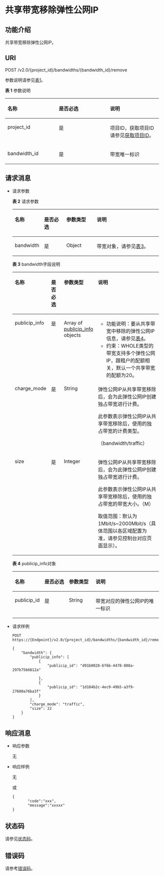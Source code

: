 # 共享带宽移除弹性公网IP<a name="eip_apisharedbandwidth_0005"></a>

## 功能介绍<a name="zh-cn_topic_0201534216_section16581154"></a>

共享带宽移除弹性公网IP。

## URI<a name="zh-cn_topic_0201534216_section15012662"></a>

POST /v2.0/\{project\_id\}/bandwidths/\{bandwidth\_id\}/remove

参数说明请参见[表1](#zh-cn_topic_0201534216_table25281875)。

**表 1**  参数说明

<a name="zh-cn_topic_0201534216_table25281875"></a>
<table><thead align="left"><tr id="zh-cn_topic_0201534216_row26712487"><th class="cellrowborder" valign="top" width="33.33333333333333%" id="mcps1.2.4.1.1"><p id="zh-cn_topic_0201534216_p16227847"><a name="zh-cn_topic_0201534216_p16227847"></a><a name="zh-cn_topic_0201534216_p16227847"></a>名称</p>
</th>
<th class="cellrowborder" valign="top" width="33.33333333333333%" id="mcps1.2.4.1.2"><p id="zh-cn_topic_0201534216_p39387211"><a name="zh-cn_topic_0201534216_p39387211"></a><a name="zh-cn_topic_0201534216_p39387211"></a>是否必选</p>
</th>
<th class="cellrowborder" valign="top" width="33.33333333333333%" id="mcps1.2.4.1.3"><p id="zh-cn_topic_0201534216_p36247516"><a name="zh-cn_topic_0201534216_p36247516"></a><a name="zh-cn_topic_0201534216_p36247516"></a>说明</p>
</th>
</tr>
</thead>
<tbody><tr id="zh-cn_topic_0201534216_row50367649"><td class="cellrowborder" valign="top" width="33.33333333333333%" headers="mcps1.2.4.1.1 "><p id="zh-cn_topic_0201534216_p53247746"><a name="zh-cn_topic_0201534216_p53247746"></a><a name="zh-cn_topic_0201534216_p53247746"></a>project_id</p>
</td>
<td class="cellrowborder" valign="top" width="33.33333333333333%" headers="mcps1.2.4.1.2 "><p id="zh-cn_topic_0201534216_p18100201"><a name="zh-cn_topic_0201534216_p18100201"></a><a name="zh-cn_topic_0201534216_p18100201"></a>是</p>
</td>
<td class="cellrowborder" valign="top" width="33.33333333333333%" headers="mcps1.2.4.1.3 "><p id="zh-cn_topic_0201534216_p10487112"><a name="zh-cn_topic_0201534216_p10487112"></a><a name="zh-cn_topic_0201534216_p10487112"></a>项目ID，获取项目ID请参见<a href="获取项目ID.md#eip_api06_0004">获取项目ID</a>。</p>
</td>
</tr>
<tr id="zh-cn_topic_0201534216_row41709209"><td class="cellrowborder" valign="top" width="33.33333333333333%" headers="mcps1.2.4.1.1 "><p id="zh-cn_topic_0201534216_p23002745"><a name="zh-cn_topic_0201534216_p23002745"></a><a name="zh-cn_topic_0201534216_p23002745"></a>bandwidth_id</p>
</td>
<td class="cellrowborder" valign="top" width="33.33333333333333%" headers="mcps1.2.4.1.2 "><p id="zh-cn_topic_0201534216_p51283066"><a name="zh-cn_topic_0201534216_p51283066"></a><a name="zh-cn_topic_0201534216_p51283066"></a>是</p>
</td>
<td class="cellrowborder" valign="top" width="33.33333333333333%" headers="mcps1.2.4.1.3 "><p id="zh-cn_topic_0201534216_p60287683"><a name="zh-cn_topic_0201534216_p60287683"></a><a name="zh-cn_topic_0201534216_p60287683"></a>带宽唯一标识</p>
</td>
</tr>
</tbody>
</table>

## 请求消息<a name="zh-cn_topic_0201534216_section896237"></a>

-   请求参数

    **表 2**  请求参数

    <a name="zh-cn_topic_0201534216_table3057854815556"></a>
    <table><thead align="left"><tr id="zh-cn_topic_0201534216_row6286666315556"><th class="cellrowborder" valign="top" width="15.409999999999998%" id="mcps1.2.5.1.1"><p id="zh-cn_topic_0201534216_p5903494715556"><a name="zh-cn_topic_0201534216_p5903494715556"></a><a name="zh-cn_topic_0201534216_p5903494715556"></a>名称</p>
    </th>
    <th class="cellrowborder" valign="top" width="15.98%" id="mcps1.2.5.1.2"><p id="zh-cn_topic_0201534216_p1710139915556"><a name="zh-cn_topic_0201534216_p1710139915556"></a><a name="zh-cn_topic_0201534216_p1710139915556"></a>是否必选</p>
    </th>
    <th class="cellrowborder" valign="top" width="21.43%" id="mcps1.2.5.1.3"><p id="zh-cn_topic_0201534216_p4303610815556"><a name="zh-cn_topic_0201534216_p4303610815556"></a><a name="zh-cn_topic_0201534216_p4303610815556"></a>参数类型</p>
    </th>
    <th class="cellrowborder" valign="top" width="47.18%" id="mcps1.2.5.1.4"><p id="zh-cn_topic_0201534216_p6337274615556"><a name="zh-cn_topic_0201534216_p6337274615556"></a><a name="zh-cn_topic_0201534216_p6337274615556"></a>说明</p>
    </th>
    </tr>
    </thead>
    <tbody><tr id="zh-cn_topic_0201534216_row3291877615556"><td class="cellrowborder" valign="top" width="15.409999999999998%" headers="mcps1.2.5.1.1 "><p id="zh-cn_topic_0201534216_p4917516615556"><a name="zh-cn_topic_0201534216_p4917516615556"></a><a name="zh-cn_topic_0201534216_p4917516615556"></a>bandwidth</p>
    </td>
    <td class="cellrowborder" valign="top" width="15.98%" headers="mcps1.2.5.1.2 "><p id="zh-cn_topic_0201534216_p2376550915556"><a name="zh-cn_topic_0201534216_p2376550915556"></a><a name="zh-cn_topic_0201534216_p2376550915556"></a>是</p>
    </td>
    <td class="cellrowborder" valign="top" width="21.43%" headers="mcps1.2.5.1.3 "><p id="zh-cn_topic_0201534216_p4595806815556"><a name="zh-cn_topic_0201534216_p4595806815556"></a><a name="zh-cn_topic_0201534216_p4595806815556"></a>Object</p>
    </td>
    <td class="cellrowborder" valign="top" width="47.18%" headers="mcps1.2.5.1.4 "><p id="zh-cn_topic_0201534216_p1610901815556"><a name="zh-cn_topic_0201534216_p1610901815556"></a><a name="zh-cn_topic_0201534216_p1610901815556"></a>带宽对象，请参见<a href="#zh-cn_topic_0201534216_table31854691">表3</a>。</p>
    </td>
    </tr>
    </tbody>
    </table>

    **表 3**  bandwidth字段说明

    <a name="zh-cn_topic_0201534216_table31854691"></a>
    <table><thead align="left"><tr id="zh-cn_topic_0201534216_row6882862"><th class="cellrowborder" valign="top" width="13.350000000000001%" id="mcps1.2.5.1.1"><p id="zh-cn_topic_0201534216_p20640979"><a name="zh-cn_topic_0201534216_p20640979"></a><a name="zh-cn_topic_0201534216_p20640979"></a>名称</p>
    </th>
    <th class="cellrowborder" valign="top" width="13.91%" id="mcps1.2.5.1.2"><p id="zh-cn_topic_0201534216_p61306625"><a name="zh-cn_topic_0201534216_p61306625"></a><a name="zh-cn_topic_0201534216_p61306625"></a>是否必选</p>
    </th>
    <th class="cellrowborder" valign="top" width="13.91%" id="mcps1.2.5.1.3"><p id="zh-cn_topic_0201534216_p5200653172316"><a name="zh-cn_topic_0201534216_p5200653172316"></a><a name="zh-cn_topic_0201534216_p5200653172316"></a>参数类型</p>
    </th>
    <th class="cellrowborder" valign="top" width="58.830000000000005%" id="mcps1.2.5.1.4"><p id="zh-cn_topic_0201534216_p66889567"><a name="zh-cn_topic_0201534216_p66889567"></a><a name="zh-cn_topic_0201534216_p66889567"></a>说明</p>
    </th>
    </tr>
    </thead>
    <tbody><tr id="zh-cn_topic_0201534216_row49345813"><td class="cellrowborder" valign="top" width="13.350000000000001%" headers="mcps1.2.5.1.1 "><p id="zh-cn_topic_0201534216_p37587916"><a name="zh-cn_topic_0201534216_p37587916"></a><a name="zh-cn_topic_0201534216_p37587916"></a>publicip_info</p>
    </td>
    <td class="cellrowborder" valign="top" width="13.91%" headers="mcps1.2.5.1.2 "><p id="zh-cn_topic_0201534216_p24722347"><a name="zh-cn_topic_0201534216_p24722347"></a><a name="zh-cn_topic_0201534216_p24722347"></a>是</p>
    </td>
    <td class="cellrowborder" valign="top" width="13.91%" headers="mcps1.2.5.1.3 "><p id="zh-cn_topic_0201534216_p18599757172316"><a name="zh-cn_topic_0201534216_p18599757172316"></a><a name="zh-cn_topic_0201534216_p18599757172316"></a>Array of <a href="#zh-cn_topic_0201534216_table30936422">publicip_info</a> objects</p>
    </td>
    <td class="cellrowborder" valign="top" width="58.830000000000005%" headers="mcps1.2.5.1.4 "><a name="zh-cn_topic_0201534216_ul290995117818"></a><a name="zh-cn_topic_0201534216_ul290995117818"></a><ul id="zh-cn_topic_0201534216_ul290995117818"><li>功能说明：要从共享带宽中移除的<span id="zh-cn_topic_0201534216_text16874929201119"><a name="zh-cn_topic_0201534216_text16874929201119"></a><a name="zh-cn_topic_0201534216_text16874929201119"></a></span><span id="zh-cn_topic_0201534216_text19874112931112"><a name="zh-cn_topic_0201534216_text19874112931112"></a><a name="zh-cn_topic_0201534216_text19874112931112"></a>弹性公网IP</span>信息，请参见<a href="#zh-cn_topic_0201534216_table30936422">表4</a>。</li><li>约束：WHOLE类型的带宽支持多个<span id="zh-cn_topic_0201534216_text0160114517113"><a name="zh-cn_topic_0201534216_text0160114517113"></a><a name="zh-cn_topic_0201534216_text0160114517113"></a></span><span id="zh-cn_topic_0201534216_text5160134513116"><a name="zh-cn_topic_0201534216_text5160134513116"></a><a name="zh-cn_topic_0201534216_text5160134513116"></a>弹性公网IP</span>，跟租户的配额相关，默认一个共享带宽的配额为20。</li></ul>
    </td>
    </tr>
    <tr id="zh-cn_topic_0201534216_row193703372412"><td class="cellrowborder" valign="top" width="13.350000000000001%" headers="mcps1.2.5.1.1 "><p id="zh-cn_topic_0201534216_p183711037154117"><a name="zh-cn_topic_0201534216_p183711037154117"></a><a name="zh-cn_topic_0201534216_p183711037154117"></a>charge_mode</p>
    </td>
    <td class="cellrowborder" valign="top" width="13.91%" headers="mcps1.2.5.1.2 "><p id="zh-cn_topic_0201534216_p17371237114118"><a name="zh-cn_topic_0201534216_p17371237114118"></a><a name="zh-cn_topic_0201534216_p17371237114118"></a>是</p>
    </td>
    <td class="cellrowborder" valign="top" width="13.91%" headers="mcps1.2.5.1.3 "><p id="zh-cn_topic_0201534216_p15371143714413"><a name="zh-cn_topic_0201534216_p15371143714413"></a><a name="zh-cn_topic_0201534216_p15371143714413"></a>String</p>
    </td>
    <td class="cellrowborder" valign="top" width="58.830000000000005%" headers="mcps1.2.5.1.4 "><p id="zh-cn_topic_0201534216_p877125719190"><a name="zh-cn_topic_0201534216_p877125719190"></a><a name="zh-cn_topic_0201534216_p877125719190"></a><span id="zh-cn_topic_0201534216_text157741850161119"><a name="zh-cn_topic_0201534216_text157741850161119"></a><a name="zh-cn_topic_0201534216_text157741850161119"></a></span><span id="zh-cn_topic_0201534216_text16774350101117"><a name="zh-cn_topic_0201534216_text16774350101117"></a><a name="zh-cn_topic_0201534216_text16774350101117"></a>弹性公网IP</span>从共享带宽移除后，会为此<span id="zh-cn_topic_0201534216_text111271558116"><a name="zh-cn_topic_0201534216_text111271558116"></a><a name="zh-cn_topic_0201534216_text111271558116"></a></span><span id="zh-cn_topic_0201534216_text19127185551113"><a name="zh-cn_topic_0201534216_text19127185551113"></a><a name="zh-cn_topic_0201534216_text19127185551113"></a>弹性公网IP</span>创建独占带宽进行计费。</p>
    <p id="zh-cn_topic_0201534216_p29217211425"><a name="zh-cn_topic_0201534216_p29217211425"></a><a name="zh-cn_topic_0201534216_p29217211425"></a>此参数表示<span id="zh-cn_topic_0201534216_text8806205914113"><a name="zh-cn_topic_0201534216_text8806205914113"></a><a name="zh-cn_topic_0201534216_text8806205914113"></a></span><span id="zh-cn_topic_0201534216_text188061359161114"><a name="zh-cn_topic_0201534216_text188061359161114"></a><a name="zh-cn_topic_0201534216_text188061359161114"></a>弹性公网IP</span>从共享带宽移除后，使用的独占带宽的计费类型。</p>
    <p id="zh-cn_topic_0201534216_p179232117423"><a name="zh-cn_topic_0201534216_p179232117423"></a><a name="zh-cn_topic_0201534216_p179232117423"></a>（bandwidth/traffic）</p>
    </td>
    </tr>
    <tr id="zh-cn_topic_0201534216_row1125210414413"><td class="cellrowborder" valign="top" width="13.350000000000001%" headers="mcps1.2.5.1.1 "><p id="zh-cn_topic_0201534216_p1425214412410"><a name="zh-cn_topic_0201534216_p1425214412410"></a><a name="zh-cn_topic_0201534216_p1425214412410"></a>size</p>
    </td>
    <td class="cellrowborder" valign="top" width="13.91%" headers="mcps1.2.5.1.2 "><p id="zh-cn_topic_0201534216_p1525210418416"><a name="zh-cn_topic_0201534216_p1525210418416"></a><a name="zh-cn_topic_0201534216_p1525210418416"></a>是</p>
    </td>
    <td class="cellrowborder" valign="top" width="13.91%" headers="mcps1.2.5.1.3 "><p id="zh-cn_topic_0201534216_p7252164114118"><a name="zh-cn_topic_0201534216_p7252164114118"></a><a name="zh-cn_topic_0201534216_p7252164114118"></a>Integer</p>
    </td>
    <td class="cellrowborder" valign="top" width="58.830000000000005%" headers="mcps1.2.5.1.4 "><p id="zh-cn_topic_0201534216_p42481825142019"><a name="zh-cn_topic_0201534216_p42481825142019"></a><a name="zh-cn_topic_0201534216_p42481825142019"></a><span id="zh-cn_topic_0201534216_text17497547122"><a name="zh-cn_topic_0201534216_text17497547122"></a><a name="zh-cn_topic_0201534216_text17497547122"></a></span><span id="zh-cn_topic_0201534216_text104979414126"><a name="zh-cn_topic_0201534216_text104979414126"></a><a name="zh-cn_topic_0201534216_text104979414126"></a>弹性公网IP</span>从共享带宽移除后，会为此<span id="zh-cn_topic_0201534216_text73282881219"><a name="zh-cn_topic_0201534216_text73282881219"></a><a name="zh-cn_topic_0201534216_text73282881219"></a></span><span id="zh-cn_topic_0201534216_text1132898201215"><a name="zh-cn_topic_0201534216_text1132898201215"></a><a name="zh-cn_topic_0201534216_text1132898201215"></a>弹性公网IP</span>创建独占带宽进行计费。</p>
    <p id="zh-cn_topic_0201534216_p16249725152011"><a name="zh-cn_topic_0201534216_p16249725152011"></a><a name="zh-cn_topic_0201534216_p16249725152011"></a>此参数表示<span id="zh-cn_topic_0201534216_text154171912181212"><a name="zh-cn_topic_0201534216_text154171912181212"></a><a name="zh-cn_topic_0201534216_text154171912181212"></a></span><span id="zh-cn_topic_0201534216_text4417191221212"><a name="zh-cn_topic_0201534216_text4417191221212"></a><a name="zh-cn_topic_0201534216_text4417191221212"></a>弹性公网IP</span>从共享带宽移除后，使用的独占带宽的带宽大小。（M）</p>
    <p id="zh-cn_topic_0201534216_p721494415220"><a name="zh-cn_topic_0201534216_p721494415220"></a><a name="zh-cn_topic_0201534216_p721494415220"></a>取值范围：默认为1Mbit/s~2000Mbit/s（具体范围以各区域配置为准，请参见控制台对应页面显示）。</p>
    </td>
    </tr>
    </tbody>
    </table>

    **表 4**  publicip\_info对象

    <a name="zh-cn_topic_0201534216_table30936422"></a>
    <table><thead align="left"><tr id="zh-cn_topic_0201534216_row17161430"><th class="cellrowborder" valign="top" width="13.3%" id="mcps1.2.5.1.1"><p id="zh-cn_topic_0201534216_p47898561"><a name="zh-cn_topic_0201534216_p47898561"></a><a name="zh-cn_topic_0201534216_p47898561"></a>名称</p>
    </th>
    <th class="cellrowborder" valign="top" width="18.02%" id="mcps1.2.5.1.2"><p id="zh-cn_topic_0201534216_p157089251981"><a name="zh-cn_topic_0201534216_p157089251981"></a><a name="zh-cn_topic_0201534216_p157089251981"></a>是否必选</p>
    </th>
    <th class="cellrowborder" valign="top" width="18.96%" id="mcps1.2.5.1.3"><p id="zh-cn_topic_0201534216_p2828296517154"><a name="zh-cn_topic_0201534216_p2828296517154"></a><a name="zh-cn_topic_0201534216_p2828296517154"></a>参数类型</p>
    </th>
    <th class="cellrowborder" valign="top" width="49.72%" id="mcps1.2.5.1.4"><p id="zh-cn_topic_0201534216_p58761073"><a name="zh-cn_topic_0201534216_p58761073"></a><a name="zh-cn_topic_0201534216_p58761073"></a>说明</p>
    </th>
    </tr>
    </thead>
    <tbody><tr id="zh-cn_topic_0201534216_row62026502"><td class="cellrowborder" valign="top" width="13.3%" headers="mcps1.2.5.1.1 "><p id="zh-cn_topic_0201534216_p58090788"><a name="zh-cn_topic_0201534216_p58090788"></a><a name="zh-cn_topic_0201534216_p58090788"></a>publicip_id</p>
    </td>
    <td class="cellrowborder" valign="top" width="18.02%" headers="mcps1.2.5.1.2 "><p id="zh-cn_topic_0201534216_p10708102514810"><a name="zh-cn_topic_0201534216_p10708102514810"></a><a name="zh-cn_topic_0201534216_p10708102514810"></a>是</p>
    </td>
    <td class="cellrowborder" valign="top" width="18.96%" headers="mcps1.2.5.1.3 "><p id="zh-cn_topic_0201534216_p921881117154"><a name="zh-cn_topic_0201534216_p921881117154"></a><a name="zh-cn_topic_0201534216_p921881117154"></a>String</p>
    </td>
    <td class="cellrowborder" valign="top" width="49.72%" headers="mcps1.2.5.1.4 "><p id="zh-cn_topic_0201534216_p476380"><a name="zh-cn_topic_0201534216_p476380"></a><a name="zh-cn_topic_0201534216_p476380"></a>带宽对应的<span id="zh-cn_topic_0201534216_text4370119121210"><a name="zh-cn_topic_0201534216_text4370119121210"></a><a name="zh-cn_topic_0201534216_text4370119121210"></a></span><span id="zh-cn_topic_0201534216_text1537041961214"><a name="zh-cn_topic_0201534216_text1537041961214"></a><a name="zh-cn_topic_0201534216_text1537041961214"></a>弹性公网IP</span>的唯一标识</p>
    </td>
    </tr>
    </tbody>
    </table>


-   请求样例

    ```
    POST https://{Endpoint}/v2.0/{project_id}/bandwidths/{bandwidth_id}/remove
    
    {
        "bandwidth": {
            "publicip_info": [
                {
                    "publicip_id": "d91b0028-6f6b-4478-808a-297b75b6812a"
     
                },
                {
                    "publicip_id": "1d184b2c-4ec9-49b5-a3f9-27600a76ba3f"
                }
            ],
            "charge_mode": "traffic",
            "size": 22
        }
    }
    ```


## 响应消息<a name="zh-cn_topic_0201534216_section8066134"></a>

-   响应参数

    无

-   响应样例

    无

    或

    ```
    {
           "code":"xxx",
           "message":"xxxxx"
    }
    ```


## 状态码<a name="zh-cn_topic_0201534216_section31981619"></a>

请参见[状态码](状态码.md#eip_api05_0001)。

## 错误码<a name="zh-cn_topic_0201534216_section85821649202813"></a>

请参考[错误码](错误码.md)。

